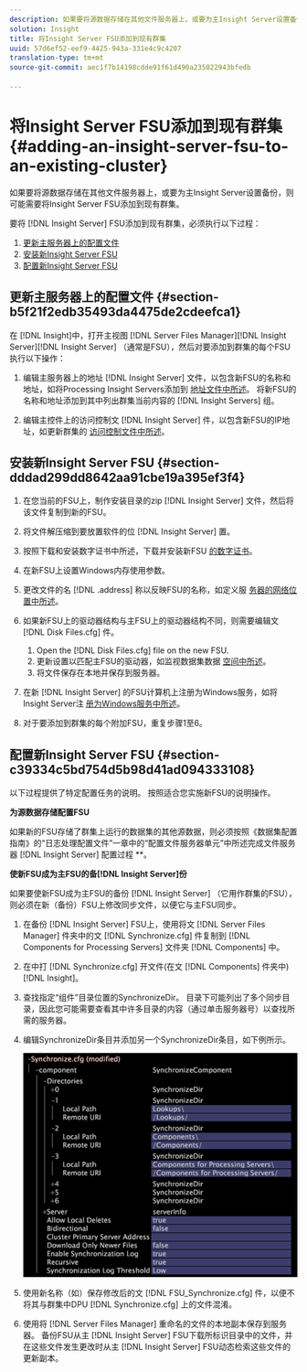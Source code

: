 ```yaml
---
description: 如果要将源数据存储在其他文件服务器上，或要为主Insight Server设置备份，则可能需要将Insight Server FSU添加到现有群集。
solution: Insight
title: 将Insight Server FSU添加到现有群集
uuid: 57d6ef52-eef9-4425-943a-331e4c9c4207
translation-type: tm+mt
source-git-commit: aec1f7b14198cdde91f61d490a235022943bfedb

---
```



# 将Insight Server FSU添加到现有群集{#adding-an-insight-server-fsu-to-an-existing-cluster}

如果要将源数据存储在其他文件服务器上，或要为主Insight Server设置备份，则可能需要将Insight Server FSU添加到现有群集。

要将 [!DNL Insight Server] FSU添加到现有群集，必须执行以下过程：

1. [更新主服务器上的配置文件](../../../../../home/c-inst-svr/c-install-ins-svr/c-ins-svr-clstrs/c-add-ins-svrs-ex-clstr/c-add-fsu-ex-clstr.md#section-b5f21f2edb35493da4475de2cdeefca1)
1. [安装新Insight Server FSU](../../../../../home/c-inst-svr/c-install-ins-svr/c-ins-svr-clstrs/c-add-ins-svrs-ex-clstr/c-add-fsu-ex-clstr.md#section-dddad299dd8642aa91cbe19a395ef3f4)
1. [配置新Insight Server FSU](../../../../../home/c-inst-svr/c-install-ins-svr/c-ins-svr-clstrs/c-add-ins-svrs-ex-clstr/c-add-fsu-ex-clstr.md#section-c39334c5bd754d5b98d41ad094333108)

## 更新主服务器上的配置文件 {#section-b5f21f2edb35493da4475de2cdeefca1}

在 [!DNL Insight]中，打开主视图 [!DNL Server Files Manager][!DNL Insight Server][!DNL Insight Server] （通常是FSU），然后对要添加到群集的每个FSU执行以下操作：

1. 编辑主服务器上的地址 [!DNL Insight Server] 文件，以包含新FSU的名称和地址，如将Processing Insight Servers添加到 [地址文件中所述](../../../../../home/c-inst-svr/c-install-ins-svr/c-ins-svr-clstrs/c-inst-ins-svr-clstr/c-inst-proc-clstr/c-config-mstr-ins-svr-clstr.md#section-2fe5298180164e8dbaa59ea6b6ff682d)。 将新FSU的名称和地址添加到其中列出群集当前内容的 [!DNL Insight Servers] 组。

1. 编辑主控件上的访问控制文 [!DNL Insight Server] 件，以包含新FSU的IP地址，如更新群集的 [访问控制文件中所述](../../../../../home/c-inst-svr/c-install-ins-svr/c-ins-svr-clstrs/c-inst-ins-svr-clstr/c-inst-proc-clstr/c-config-mstr-ins-svr-clstr.md#section-fce1367d92a445168c35e9ca506e7d6b)。

## 安装新Insight Server FSU {#section-dddad299dd8642aa91cbe19a395ef3f4}

1. 在您当前的FSU上，制作安装目录的zip [!DNL Insight Server] 文件，然后将该文件复制到新的FSU。
1. 将文件解压缩到要放置软件的位 [!DNL Insight Server] 置。
1. 按照下载和安装数字证书中所述，下载并安装新FSU [的数字证书](../../../../../home/c-inst-svr/c-install-ins-svr/t-install-proc-inst-svr-dpu/c-dnld-dgtl-cert/c-dnld-dgtl-cert.md#concept-4f79c240492f4e52b6375b4b3bbefa17)。
1. 在新FSU上设置Windows内存使用参数。
1. 更改文件的名 [!DNL .address] 称以反映FSU的名称，如定义服 [务器的网络位置中所述](../../../../../home/c-inst-svr/c-install-ins-svr/t-install-proc-inst-svr-dpu/c-svrs-ntwk-loc/c-svrs-ntwk-loc.md#concept-87dd2aa3448c415ca1285bc445a8c649)。

1. 如果新FSU上的驱动器结构与主FSU上的驱动器结构不同，则需要编辑文 [!DNL Disk Files.cfg] 件。

   1. Open the [!DNL Disk Files.cfg] file on the new FSU.
   1. 更新设置以匹配主FSU的驱动器，如监视数据集数据 [空间中所述](../../../../../home/c-inst-svr/c-admin-inst-svr/c-mntr-disk-spc/t-mntr-dtst-data-spc.md#task-6223fa2c718845678824a0a96df96a03)。
   1. 将文件保存在本地并保存到服务器。

1. 在新 [!DNL Insight Server] 的FSU计算机上注册为Windows服务，如将Insight Server注 [册为Windows服务中所述](../../../../../home/c-inst-svr/c-install-ins-svr/t-install-proc-inst-svr-dpu/c-reg-wdws-svc.md#concept-f2c7aa891d544a2595aa01d0d796a540)。

1. 对于要添加到群集的每个附加FSU，重复步骤1至6。

## 配置新Insight Server FSU {#section-c39334c5bd754d5b98d41ad094333108}

以下过程提供了特定配置任务的说明。 按照适合您实施新FSU的说明操作。

**为源数据存储配置FSU**

如果新的FSU存储了群集上运行的数据集的其他源数据，则必须按照《数据集配置指南》的“日志处理配置文件”一章中的“配置文件服务器单元”中所述完成文件服务器 [!DNL Insight Server] 配置过程 **。

**使新FSU成为主FSU的备[!DNL Insight Server]份**

如果要使新FSU成为主FSU的备份 [!DNL Insight Server] （它用作群集的FSU），则必须在新（备份）FSU上修改同步文件，以便它与主FSU同步。

1. 在备份 [!DNL Insight Server] FSU上，使用将文 [!DNL Server Files Manager] 件夹中的文 [!DNL Synchronize.cfg] 件复制到 [!DNL Components for Processing Servers] 文件夹 [!DNL Components] 中。

1. 在中打 [!DNL Synchronize.cfg] 开文件(在文 [!DNL Components] 件夹中) [!DNL Insight]。

1. 查找指定“组件”目录位置的SynchronizeDir。 目录下可能列出了多个同步目录，因此您可能需要查看其中许多目录的内容（通过单击服务器号）以查找所需的服务器。
1. 编辑SynchronizeDir条目并添加另一个SynchronizeDir条目，如下例所示。

   ![](assets/cfg_cluster_SynchronizeDirEditComponents.png)

1. 使用新名称（如）保存修改后的文 [!DNL FSU_Synchronize.cfg] 件，以便不将其与群集中DPU [!DNL Synchronize.cfg] 上的文件混淆。

1. 使用将 [!DNL Server Files Manager] 重命名的文件的本地副本保存到服务器。 备份FSU从主 [!DNL Insight Server] FSU下载所标识目录中的文件，并在这些文件发生更改时从主 [!DNL Insight Server] FSU动态检索这些文件的更新副本。

